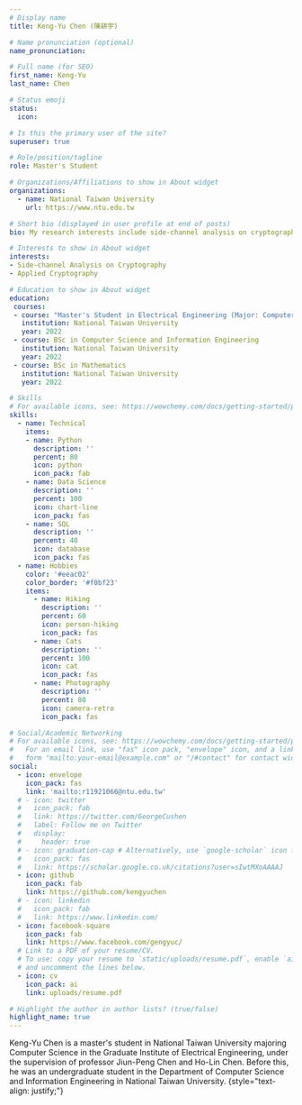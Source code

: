 ```yaml
---
# Display name
title: Keng-Yu Chen (陳耕宇)

# Name pronunciation (optional)
name_pronunciation:

# Full name (for SEO)
first_name: Keng-Yu
last_name: Chen

# Status emoji
status:
  icon:

# Is this the primary user of the site?
superuser: true

# Role/position/tagline
role: Master's Student

# Organizations/Affiliations to show in About widget
organizations:
  - name: National Taiwan University
    url: https://www.ntu.edu.tw

# Short bio (displayed in user profile at end of posts)
bio: My research interests include side-channel analysis on cryptography and theoretical aspects of concrete cryptographic constructions

# Interests to show in About widget
interests:
- Side-channel Analysis on Cryptography
- Applied Cryptography

# Education to show in About widget
education:
 courses:
 - course: "Master's Student in Electrical Engineering (Major: Computer Science)"
   institution: National Taiwan University
   year: 2022
 - course: BSc in Computer Science and Information Engineering
   institution: National Taiwan University
   year: 2022
 - course: BSc in Mathematics
   institution: National Taiwan University
   year: 2022

# Skills
# For available icons, see: https://wowchemy.com/docs/getting-started/page-builder/#icons
skills:
  - name: Technical
    items:
    - name: Python
      description: ''
      percent: 80
      icon: python
      icon_pack: fab
    - name: Data Science
      description: ''
      percent: 100
      icon: chart-line
      icon_pack: fas
    - name: SQL
      description: ''
      percent: 40
      icon: database
      icon_pack: fas
  - name: Hobbies
    color: '#eeac02'
    color_border: '#f0bf23'
    items:
      - name: Hiking
        description: ''
        percent: 60
        icon: person-hiking
        icon_pack: fas
      - name: Cats
        description: ''
        percent: 100
        icon: cat
        icon_pack: fas
      - name: Photography
        description: ''
        percent: 80
        icon: camera-retro
        icon_pack: fas

# Social/Academic Networking
# For available icons, see: https://wowchemy.com/docs/getting-started/page-builder/#icons
#   For an email link, use "fas" icon pack, "envelope" icon, and a link in the
#   form "mailto:your-email@example.com" or "/#contact" for contact widget.
social:
  - icon: envelope
    icon_pack: fas
    link: 'mailto:r11921066@ntu.edu.tw'
  # - icon: twitter
  #   icon_pack: fab
  #   link: https://twitter.com/GeorgeCushen
  #   label: Follow me on Twitter
  #   display:
  #     header: true
  # - icon: graduation-cap # Alternatively, use `google-scholar` icon from `ai` icon pack
  #   icon_pack: fas
  #   link: https://scholar.google.co.uk/citations?user=sIwtMXoAAAAJ
  - icon: github
    icon_pack: fab
    link: https://github.com/kengyuchen
  # - icon: linkedin
  #   icon_pack: fab
  #   link: https://www.linkedin.com/
  - icon: facebook-square
    icon_pack: fab
    link: https://www.facebook.com/gengyuc/
  # Link to a PDF of your resume/CV.
  # To use: copy your resume to `static/uploads/resume.pdf`, enable `ai` icons in `params.yaml`,
  # and uncomment the lines below.
  - icon: cv
    icon_pack: ai
    link: uploads/resume.pdf

# Highlight the author in author lists? (true/false)
highlight_name: true
---
```


Keng-Yu Chen is a master's student in National Taiwan University majoring Computer Science in the Graduate Institute of Electrical Engineering, under the supervision of professor Jiun-Peng Chen and Ho-Lin Chen. Before this, he was an undergraduate student in the Department of Computer Science and Information Engineering in National Taiwan University.
{style="text-align: justify;"}
